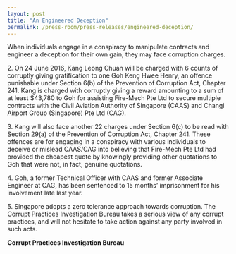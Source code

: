 ```yaml
---
layout: post
title: "An Engineered Deception"
permalink: /press-room/press-releases/engineered-deception/
---
```

When individuals engage in a conspiracy to manipulate contracts and engineer a deception for their own gain, they may face corruption charges.

2\.        On 24 June 2016, Kang Leong Chuan will be charged with 6 counts of corruptly giving gratification to one Goh Keng Hwee Henry, an offence punishable under Section 6(b) of the Prevention of Corruption Act, Chapter 241. Kang is charged with corruptly giving a reward amounting to a sum of at least $43,780 to Goh for assisting Fire-Mech Pte Ltd to secure multiple contracts with the Civil Aviation Authority of Singapore (CAAS) and Changi Airport Group (Singapore) Pte Ltd (CAG).

3\.        Kang will also face another 22 charges under Section 6(c) to be read with Section 29(a) of the Prevention of Corruption Act, Chapter 241. These offences are for engaging in a conspiracy with various individuals to deceive or mislead CAAS/CAG into believing that Fire-Mech Pte Ltd had provided the cheapest quote by knowingly providing other quotations to Goh that were not, in fact, genuine quotations.

4\.        Goh, a former Technical Officer with CAAS and former Associate Engineer at CAG, has been sentenced to 15 months’ imprisonment for his involvement late last year.

5\.        Singapore adopts a zero tolerance approach towards corruption. The Corrupt Practices Investigation Bureau takes a serious view of any corrupt practices, and will not hesitate to take action against any party involved in such acts.

**Corrupt Practices Investigation Bureau**
